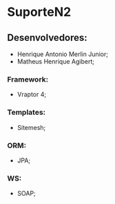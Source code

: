 # SuporteN2 

## Desenvolvedores:
  - Henrique Antonio Merlin Junior;
  - Matheus Henrique Agibert;
  
### Framework:
- Vraptor 4;

### Templates:
- Sitemesh;

### ORM:
- JPA;

### WS:
- SOAP;

